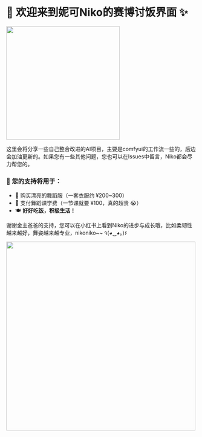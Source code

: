 
# 🌟 欢迎来到妮可Niko的赛博讨饭界面 ✨

<img src="https://i.postimg.cc/k5SfGc7w/friday-nico.gif" width="300px">


这里会将分享一些自己整合改进的AI项目，主要是comfyui的工作流一些的，后边会加油更新的。如果您有一些其他问题，您也可以在Issues中留言，Niko都会尽力帮您的。

### 💖 您的支持将用于：
- 👗 购买漂亮的舞蹈服（一套衣服约 ¥200~300）
- 💃 支付舞蹈课学费（一节课就要 ¥100，真的超贵 😭）
- 🍽️ **好好吃饭，积极生活！**

谢谢金主爸爸的支持，您可以在小红书上看到Niko的进步与成长哦，比如柔韧性越来越好，舞姿越来越专业，nikoniko~~ ٩(◕‿◕｡)۶

<img src="https://i.postimg.cc/hjbsbtzd/image.jpg" width="500px">
